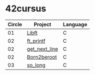 # 42cursus

| Circle | Project         | Language   |
|--------|------------------|------------|
| 01     | [Libft](https://github.com/deluxeee31/Libft) | C          |
| 02     | [ft_printf](https://github.com/rjacquet31/ft_printf.git) | C          |
| 02     | [get_next_line](https://github.com/rjacquet31/get_next_line.git) | C          |
| 02     | [Born2beroot](https://github.com/rjacquet31/Born2beRoot.git) | C          |
| 03     | [so_long](https://github.com/rjacquet31/so_long.git) | C          |
